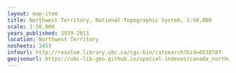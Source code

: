 ```yaml
---
layout: map-item 
title: Northwest Territory, National Topographic System, 1:50,000
scale: 1:50,000
years_published: 1939-2011
location: Northwest Territory
nosheets: 2453
infourl: http://resolve.library.ubc.ca/cgi-bin/catsearch?bid=6538787
geojsonurl: https://ubc-lib-geo.github.io/spatial-indexes/canada_northwestTerritory_50k_nts.geojson
---
```

